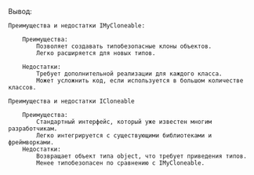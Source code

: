 Вывод:
	
	Преимущества и недостатки IMyCloneable:

		Преимущества:
			Позволяет создавать типобезопасные клоны объектов.
			Легко расширяется для новых типов.
		
		Недостатки:
			Требует дополнительной реализации для каждого класса.
			Может усложнить код, если используется в большом количестве классов.

	Преимущества и недостатки ICloneable
	
		Преимущества:
			Стандартный интерфейс, который уже известен многим разработчикам.
			Легко интегрируется с существующими библиотеками и фреймворками.
		Недостатки:
			Возвращает объект типа object, что требует приведения типов.
			Менее типобезопасен по сравнению с IMyCloneable.
